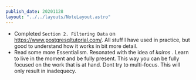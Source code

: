 ```yaml
---
publish_date: 20201128
layout: "../../layouts/NoteLayout.astro"
---
```


- Completed `Section 2. Filtering Data` on https://www.postgresqltutorial.com/. All stuff I have used in practice, but good to understand how it works in bit more detail.
- Read some more Essentialism. Resonated with the idea of _kairos_ . Learn to live in the moment and be fully present. This way you can be fully focused on the work that is at hand. Dont try to multi-focus. This will only result in inadequecy.
